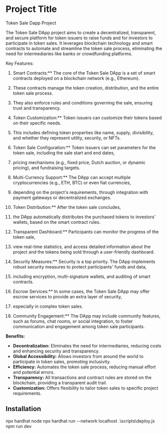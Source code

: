 
# Project Title

Token Sale Dapp Project

The Token Sale DApp project aims to create a decentralized, transparent, and secure platform for token issuers to raise funds and for investors to participate in token sales. 
It leverages blockchain technology and smart contracts to automate and streamline the token sale process, eliminating the need for intermediaries like banks or crowdfunding platforms.

Key Features:

1. Smart Contracts:** The core of the Token Sale DApp is a set of smart contracts deployed on a blockchain network (e.g., Ethereum).
2. These contracts manage the token creation, distribution, and the entire token sale process.
3. They also enforce rules and conditions governing the sale, ensuring trust and transparency.

4. Token Customization:** Token issuers can customize their tokens based on their specific needs.
5. This includes defining token properties like name, supply, divisibility, and whether they represent utility, security, or NFTs.

6. Token Sale Configuration:** Token issuers can set parameters for the token sale, including the sale start and end dates,
7.  pricing mechanisms (e.g., fixed price, Dutch auction, or dynamic pricing), and fundraising targets.

8. Multi-Currency Support:** The DApp can accept multiple cryptocurrencies (e.g., ETH, BTC) or even fiat currencies,
9.  depending on the project's requirements, through integration with payment gateways or decentralized exchanges.

10. Token Distribution:** After the token sale concludes,
11. the DApp automatically distributes the purchased tokens to investors' wallets, based on the smart contract rules.

12. Transparent Dashboard:** Participants can monitor the progress of the token sale,
13. view real-time statistics, and access detailed information about the project and the tokens being sold through a user-friendly dashboard.

14. Security Measures:** Security is a top priority. The DApp implements robust security measures to protect participants' funds and data,
15.  including encryption, multi-signature wallets, and auditing of smart contracts.

16. Escrow Services:** In some cases, the Token Sale DApp may offer escrow services to provide an extra layer of security,
17.  especially in complex token sales.

18. Community Engagement:** The DApp may include community features, such as forums, chat rooms, or social integration, to foster communication and engagement among token sale participants.

**Benefits:**

- **Decentralization:** Eliminates the need for intermediaries, reducing costs and enhancing security and transparency.
- **Global Accessibility:** Allows investors from around the world to participate in token sales, promoting inclusivity.
- **Efficiency:** Automates the token sale process, reducing manual effort and potential errors.
- **Transparency:** All transactions and contract rules are stored on the blockchain, providing a transparent audit trail.
- **Customization:** Offers flexibility to tailor token sales to specific project requirements.


## Installation

npx hardhat node 
npx hardhat run --network localhost .\scripts\deploy.js
npm run dev